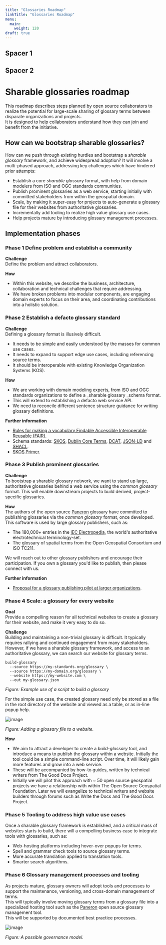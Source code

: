 ```yaml
---
title: "Glossaries Roadmap"
linkTitle: "Glossaries Roadmap"
menu:
  main:
    weight: 120
draft: true
---
```


## Spacer 1

## Spacer 2

# Sharable glossaries roadmap

This roadmap describes steps planned by open source collaborators to realize the potential for large-scale sharing of glossary terms between disparate organizations and projects.  
It is designed to help collaborators understand how they can join and benefit from the initiative.

## How can we bootstrap sharable glossaries?

How can we push through existing hurdles and bootstrap a _sharable glossary_ framework, and achieve widespread adoption? It will involve a multi-phased approach, addressing key challenges which have hindered prior attempts:

+   Establish a core _sharable glossary_ format, with help from domain modelers from ISO and OGC standards communities.
+   Publish prominent glossaries as a web service, starting initially with committed stakeholders from within the geospatial domain.
+   Scale, by making it super-easy for projects to auto-generate a glossary file for their websites from authoritative glossaries.
+   Incrementally add tooling to realize high value glossary use cases.
+   Help projects mature by introducing glossary management processes.

## Implementation phases

### Phase 1 Define problem and establish a community

**Challenge**  
Define the problem and attract collaborators.

**How**

+   Within this website, we describe the business, architecture, collaboration and technical challenges that require addressing.
+   We have broken problems into modular components, are engaging domain experts to focus on their area, and coordinating contributions into a holistic solution.

### Phase 2 Establish a defacto glossary standard

**Challenge**  
Defining a glossary format is illusively difficult.

+   It needs to be simple and easily understood by the masses for common use cases.
+   It needs to expand to support edge use cases, including referencing source terms.
+   It should be interoperable with existing Knowledge Organization Systems (KOS).

**How**

+   We are working with domain modeling experts, from ISO and OGC standards organizations to define a _sharable glossary _schema format.
+   This will extend to establishing a defacto web service API.
+   We need to reconcile different sentence structure guidance for writing glossary definitions.

**Further information**

+   [Rules for making a vocabulary Findable Accessible Interoperable Reusable (FAIR)](https://journals.plos.org/ploscompbiol/article?id=10.1371/journal.pcbi.1009041).
+   Schema standards: [SKOS](https://www.w3.org/TR/skos-reference/), [Dublin Core Terms](https://www.dublincore.org/specifications/dublin-core/dcmi-terms/), [DCAT](https://www.w3.org/TR/vocab-dcat-2/), [JSON-LD](https://json-ld.org/) and [SHACL](https://www.w3.org/TR/shacl/).
+   [SKOS Primer](https://www.w3.org/TR/skos-primer/).

### Phase 3 Publish prominent glossaries

**Challenge**  
To bootstrap a sharable glossary network, we want to stand up large, authoritative glossaries behind a web service using the _common glossary_ format. This will enable downstream projects to build derived, project-specific glossaries.

**How**  
The authors of the open source [Paneron](https://github.com/paneron/paneron) glossary have committed to publishing glossaries via the _common glossary_ format, once developed.  
This software is used by large glossary publishers, such as:

+   The 180,000+ entries in the [IEC Electropedia](https://www.electropedia.org/),  the world's authoritative electrotechnical terminology-set.
+   The glossary of spatial terms from the Open Geospatial Consortium and ISO TC211.

We will reach out to other glossary publishers and encourage their participation. If you own a glossary you'd like to publish, then please connect with us.

**Further information**

+   [Proposal for a glossary publishing pilot at larger organizations](https://docs.google.com/document/d/1KNh8OcLlqkwX4ocUxoAYUGuOAU_ny0Ma_qm-2i_vDj4/edit).

### Phase 4 Scale: a glossary for every website

**Goal**  
Provide a compelling reason for all technical websites to create a glossary for their website, and make it very easy to do so.

**Challenge**  
Building and maintaining a non-trivial glossary is difficult. It typically requires rallying and continued engagement from many stakeholders. However, if we have a sharable glossary framework, and access to an authoritative glossary, we can search our website for glossary terms.

```
build-glossary
  --source https://my-standards.org/glossary \
  --source https://my-domain.org/glossary \
  --website https://my-website.com \
  --out my-glossary.json
```

_Figure: Example use of a script to build a glossary_

For the simple use case, the created glossary need only be stored as a file in the root directory of the website and viewed as a table, or as in-line popup help.

![image](insert_image_url_here)

_Figure: Adding a glossary file to a website._

**How**

+   We aim to attract a developer to create a _build-glossary_ tool, and introduce a means to publish the glossary within a website. Initially the tool could be a simple command-line script. Over time, it will likely gain more features and grow into a web service.
+   These will be accompanied by how-to guides, written by technical writers from The Good Docs Project.
+   Initially we will pilot this approach with ~ 50 open source geospatial projects we have a relationship with within The Open Source Geospatial Foundation. Later we will evangelize to technical writers and website builders through forums such as Write the Docs and The Good Docs Project.

### Phase 5 Tooling to address high value use cases

Once a sharable glossary framework is established, and a critical mass of websites starts to build, there will a compelling business case to integrate tools with glossaries, such as:

+   Web-hosting platforms including hover-over popups for terms.
+   Spell and grammar check tools to source glossary terms.
+   More accurate translation applied to translation tools.
+   Smarter search algorithms.

### Phase 6 Glossary management processes and tooling

As projects mature, glossary owners will adopt tools and processes to support the maintenance, versioning, and cross-domain management of terms.  
This will typically involve moving glossary terms from a glossary file into a specialized hosting tool such as the [Paneron](https://github.com/paneron/paneron) open source glossary management tool.  
This will be supported by documented best practice processes.

![image](insert_image_url_here)

_Figure: A possible governance model._